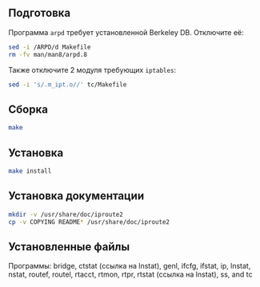 <package-info :package="package" instsize showsbu2></package-info>

<script>
		new Vue({
		el: '#main',
		data: { package: {} },
		mounted: function () {
				this.getPackage('iproute2');
		},
		methods: {
			getPackage: function(name) {
					getPackage(name)
					.then(response => this.package = response);
			},
		}
  })
</script>

## Подготовка

Программа `arpd` требует установленной Berkeley DB. Отключите её:

```bash
sed -i /ARPD/d Makefile
rm -fv man/man8/arpd.8
```

Также отключите 2 модуля требующих `iptables`:

```bash
sed -i 's/.m_ipt.o//' tc/Makefile
```

## Сборка


```bash
make
```

## Установка

```bash
make install
```
## Установка документации

```bash
mkdir -v /usr/share/doc/iproute2
cp -v COPYING README* /usr/share/doc/iproute2
```

## Установленные файлы

Программы: bridge, ctstat (ссылка на lnstat), genl, ifcfg, ifstat, ip, lnstat, nstat, routef, routel, rtacct, rtmon, rtpr, rtstat (ссылка на lnstat), ss, and tc
